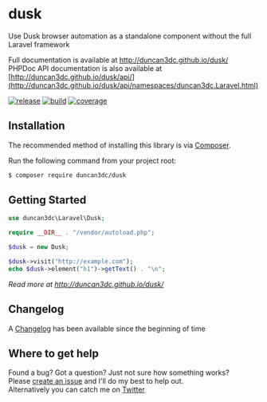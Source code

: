 # dusk
Use Dusk browser automation as a standalone component without the full Laravel framework

Full documentation is available at http://duncan3dc.github.io/dusk/  
PHPDoc API documentation is also available at [http://duncan3dc.github.io/dusk/api/](http://duncan3dc.github.io/dusk/api/namespaces/duncan3dc.Laravel.html)  

[![release](https://poser.pugx.org/duncan3dc/dusk/version.svg)](https://packagist.org/packages/duncan3dc/dusk)
[![build](https://github.com/duncan3dc/dusk/workflows/.github/workflows/buildcheck.yml/badge.svg?branch=master)](https://github.com/duncan3dc/dusk/actions?query=branch%3Amaster+workflow%3A.github%2Fworkflows%2Fbuildcheck.yml)
[![coverage](https://codecov.io/gh/duncan3dc/dusk/graph/badge.svg)](https://codecov.io/gh/duncan3dc/dusk)

## Installation

The recommended method of installing this library is via [Composer](//getcomposer.org/).

Run the following command from your project root:

```bash
$ composer require duncan3dc/dusk
```


## Getting Started

```php
use duncan3dc\Laravel\Dusk;

require __DIR__ . "/vendor/autoload.php";

$dusk = new Dusk;

$dusk->visit("http://example.com");
echo $dusk->element("h1")->getText() . "\n";
```

_Read more at http://duncan3dc.github.io/dusk/_  


## Changelog
A [Changelog](CHANGELOG.md) has been available since the beginning of time


## Where to get help
Found a bug? Got a question? Just not sure how something works?  
Please [create an issue](//github.com/duncan3dc/dusk/issues) and I'll do my best to help out.  
Alternatively you can catch me on [Twitter](https://twitter.com/duncan3dc)
